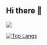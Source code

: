 ## Hi there 👋

<img src="https://github-readme-stats.vercel.app/api/top-langs/?username=HemantArora2004"/>

[![Top Langs](https://github-readme-stats.vercel.app/api/top-langs/?username=HemantArora2004)](https://github.com/HemantArora2004/github-readme-stats)


<!--
**HemantArora2004/HemantArora2004** is a ✨ _special_ ✨ repository because its `README.md` (this file) appears on your GitHub profile.

Here are some ideas to get you started:

- 🔭 I’m currently working on ...
- 🌱 I’m currently learning ...
- 👯 I’m looking to collaborate on ...
- 🤔 I’m looking for help with ...
- 💬 Ask me about ...
- 📫 How to reach me: ...
- 😄 Pronouns: ...
- ⚡ Fun fact: ...
-->
